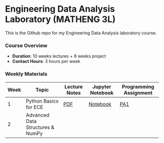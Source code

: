 # Engineering Data Analysis Laboratory (MATHENG 3L)
This is the Github repo for my Engineering Data Analysis laboratory course.

### Course Overview
- **Duration**: 10 weeks lectures + 8 weeks project
- **Contact Hours**: 3 hours per week

### Weekly Materials

| Week | Topic | Lecture Notes | Jupyter Notebook | Programming Assignment |
|------|-------|---------------|------------------|------------------|
| 1 | Python Basics for ECE | [PDF]() | [Notebook](week1/Week_1_Python_Basics_for_ECE.ipynb) | [PA1](week1/pa1.ipynb)|
| 2 | Advanced Data Structures & NumPy |  |  | |
